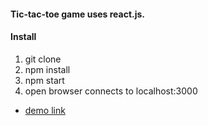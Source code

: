 #### Tic-tac-toe game uses react.js.
#### Install
1. git clone 
2. npm install 
3. npm start 
4. open browser connects to localhost:3000
- [demo link](https://boiling-earth-28865.herokuapp.com/)
